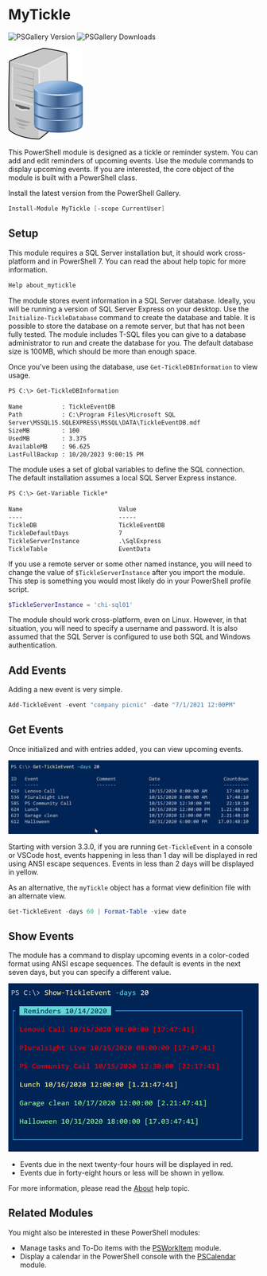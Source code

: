 # MyTickle

![PSGallery Version](https://img.shields.io/powershellgallery/v/MyTickle.png?style=for-the-badge&logo=powershell&label=PowerShell%20Gallery) ![PSGallery Downloads](https://img.shields.io/powershellgallery/dt/MyTickle.png?style=for-the-badge&label=Downloads)

![database-server](assets/db.png)

This PowerShell module is designed as a tickle or reminder system. You can add and edit reminders of upcoming events. Use the module commands to display upcoming events. If you are interested, the core object of the module is built with a PowerShell class.

Install the latest version from the PowerShell Gallery.

```PowerShell
Install-Module MyTickle [-scope CurrentUser]
```

## Setup

This module requires a SQL Server installation but, it should work cross-platform and in PowerShell 7. You can read the about help topic for more information.

```powershell
Help about_mytickle
```

The module stores event information in a SQL Server database. Ideally, you will be running a version of SQL Server Express on your desktop. Use the `Initialize-TickleDatabase` command to create the database and table. It is possible to store the database on a remote server, but that has not been fully tested. The module includes T-SQL files you can give to a database administrator to run and create the database for you. The default database size is 100MB, which should be more than enough space.

Once you've been using the database, use `Get-TickleDBInformation` to view usage.

```shell
PS C:\> Get-TickleDBInformation

Name           : TickleEventDB
Path           : C:\Program Files\Microsoft SQL Server\MSSQL15.SQLEXPRESS\MSSQL\DATA\TickleEventDB.mdf
SizeMB         : 100
UsedMB         : 3.375
AvailableMB    : 96.625
LastFullBackup : 10/20/2023 9:00:15 PM
```

The module uses a set of global variables to define the SQL connection. The default installation assumes a local SQL Server Express instance.

```shell
PS C:\> Get-Variable Tickle*

Name                           Value
----                           -----
TickleDB                       TickleEventDB
TickleDefaultDays              7
TickleServerInstance           .\SqlExpress
TickleTable                    EventData
```

If you use a remote server or some other named instance, you will need to change the value of `$TickleServerInstance` after you import the module. This step is something you would most likely do in your PowerShell profile script.

```PowerShell
$TickleServerInstance = 'chi-sql01'
```

The module should work cross-platform, even on Linux. However, in that situation, you will need to specify a username and password. It is also assumed that the SQL Server is configured to use both SQL and Windows authentication.

## Add Events

Adding a new event is very simple.

```PowerShell
Add-TickleEvent -event "company picnic" -date "7/1/2021 12:00PM"
```

## Get Events

Once initialized and with entries added, you can view upcoming events.

![Get-TickleEvent](assets/get-tickleevent.png)

Starting with version 3.3.0, if you are running `Get-TickleEvent` in a console or VSCode host, events happening in less than 1 day will be displayed in red using ANSI escape sequences. Events in less than 2 days will be displayed in yellow.

As an alternative, the `myTickle` object has a format view definition file with an alternate view.

```PowerShell
Get-TickleEvent -days 60 | Format-Table -view date
```

## Show Events

The module has a command to display upcoming events in a color-coded format using ANSI escape sequences. The default is events in the next seven days, but you can specify a different value.

![Show-TickleEvent](assets/show-tickleevent.png)

- Events due in the next twenty-four hours will be displayed in red.
- Events due in forty-eight hours or less will be shown in yellow.

For more information, please read the [About](docs/about_MyTickle.md) help topic.

## Related Modules

You might also be interested in these PowerShell modules:

- Manage tasks and To-Do items with the [PSWorkItem](https://github.com/jdhitsolutions/PSWorkItem) module.
- Display a calendar in the PowerShell console with the [PSCalendar](https://github.com/jdhitsolutions/PSCalendar) module.
